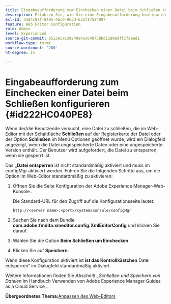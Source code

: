 ```yaml
---
title: Eingabeaufforderung zum Einchecken einer Datei beim Schließen konfigurieren
description: Erfahren Sie, wie Sie eine Eingabeaufforderung konfigurieren, um beim Schließen eine Datei einzuchecken
exl-id: d184c97f-8405-4bcd-963d-635f17584897
feature: Web Editor Configuration
role: Admin
level: Experienced
source-git-commit: 0513ecac38840a4cc649758bd1180edff1f8aed1
workflow-type: tm+mt
source-wordcount: '200'
ht-degree: 1%

---
```


# Eingabeaufforderung zum Einchecken einer Datei beim Schließen konfigurieren {#id222HC040PE8}

Wenn der/die Benutzende versucht, eine Datei zu schließen, die im Web-Editor mit der Schaltfläche **Schließen** auf der Registerkarte der Datei oder der Option **Schließen** im Menü Optionen geöffnet wurde, wird ein Dialogfeld angezeigt, wenn die Datei ungespeicherte Daten oder eine ungespeicherte Version enthält. Der Benutzer wird aufgefordert, die Datei zu entsperren, wenn sie gesperrt ist.

Das **„Datei entsperren** ist nicht standardmäßig aktiviert und muss im configMgr aktiviert werden. Führen Sie die folgenden Schritte aus, um die Option im Web-Editor standardmäßig zu aktivieren:

1. Öffnen Sie die Seite Konfiguration der Adobe Experience Manager-Web-Konsole .

   Die Standard-URL für den Zugriff auf die Konfigurationsseite lautet:

   ```http
   http://<server name>:<port>/system/console/configMgr
   ```

1. Suchen Sie nach dem Bundle **com.adobe.fmdita.xmeditor.config.XmlEditorConfig** und klicken Sie darauf.

1. Wählen Sie die Option **Beim Schließen um Einchecken**.

1. Klicken Sie auf **Speichern**.


Wenn diese Konfiguration aktiviert ist **ist das Kontrollkästchen** Datei entsperren“ im Dialogfeld standardmäßig aktiviert.

Weitere Informationen finden Sie *Abschnitt „Schließen und Speichern von Dateien* im Handbuch Verwenden von Adobe Experience Manager Guides as a Cloud Service .

**Übergeordnetes Thema:**&#x200B;[ Anpassen des Web-Editors](conf-web-editor.md)
